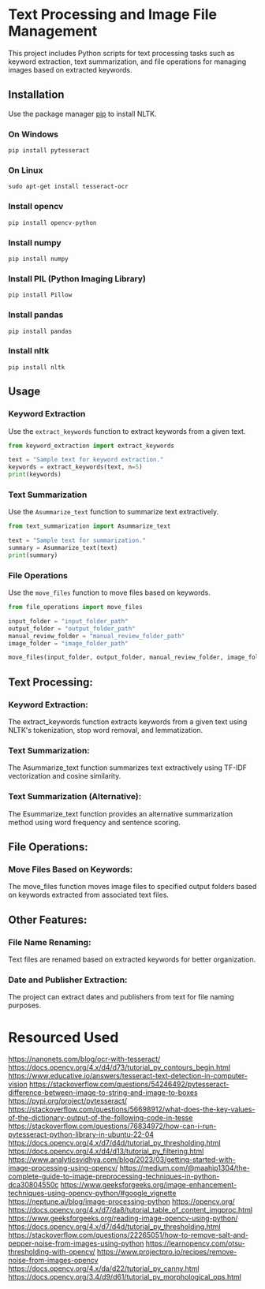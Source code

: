 # Text Processing and Image File Management

This project includes Python scripts for text processing tasks such as keyword extraction, text summarization, and file operations for managing images based on extracted keywords.

## Installation

Use the package manager [pip](https://pip.pypa.io/en/stable/) to install NLTK.
### On Windows
```
pip install pytesseract
```
### On Linux
```
sudo apt-get install tesseract-ocr
```

### Install opencv
```
pip install opencv-python
```

### Install numpy
```
pip install numpy
```

### Install PIL (Python Imaging Library)
```
pip install Pillow
```

### Install pandas
```
pip install pandas
```

### Install nltk
```
pip install nltk
```

## Usage

### Keyword Extraction
Use the `extract_keywords` function to extract keywords from a given text.

```python
from keyword_extraction import extract_keywords

text = "Sample text for keyword extraction."
keywords = extract_keywords(text, n=5)
print(keywords)
```

### Text Summarization

Use the `Asummarize_text` function to summarize text extractively.

```python
from text_summarization import Asummarize_text

text = "Sample text for summarization."
summary = Asummarize_text(text)
print(summary)
```

### File Operations

Use the `move_files` function to move files based on keywords.

```python
from file_operations import move_files

input_folder = "input_folder_path"
output_folder = "output_folder_path"
manual_review_folder = "manual_review_folder_path"
image_folder = "image_folder_path"

move_files(input_folder, output_folder, manual_review_folder, image_folder)
```

## Text Processing:

### Keyword Extraction: 
The extract_keywords function extracts keywords from a given text using NLTK's tokenization, stop word removal, and lemmatization.
### Text Summarization: 
The Asummarize_text function summarizes text extractively using TF-IDF vectorization and cosine similarity.
### Text Summarization (Alternative): 
The Esummarize_text function provides an alternative summarization method using word frequency and sentence scoring.
## File Operations:

### Move Files Based on Keywords: 
The move_files function moves image files to specified output folders based on keywords extracted from associated text files.
## Other Features:

### File Name Renaming: 
Text files are renamed based on extracted keywords for better organization.
### Date and Publisher Extraction: 
The project can extract dates and publishers from text for file naming purposes.

# Resourced Used
https://nanonets.com/blog/ocr-with-tesseract/
https://docs.opencv.org/4.x/d4/d73/tutorial_py_contours_begin.html
https://www.educative.io/answers/tesseract-text-detection-in-computer-vision
https://stackoverflow.com/questions/54246492/pytesseract-difference-between-image-to-string-and-image-to-boxes
https://pypi.org/project/pytesseract/
https://stackoverflow.com/questions/56698912/what-does-the-key-values-of-the-dictionary-output-of-the-following-code-in-tesse
https://stackoverflow.com/questions/76834972/how-can-i-run-pytesseract-python-library-in-ubuntu-22-04
https://docs.opencv.org/4.x/d7/d4d/tutorial_py_thresholding.html
https://docs.opencv.org/4.x/d4/d13/tutorial_py_filtering.html
https://www.analyticsvidhya.com/blog/2023/03/getting-started-with-image-processing-using-opencv/
https://medium.com/@maahip1304/the-complete-guide-to-image-preprocessing-techniques-in-python-dca30804550c
https://www.geeksforgeeks.org/image-enhancement-techniques-using-opencv-python/#google_vignette
https://neptune.ai/blog/image-processing-python
https://opencv.org/
https://docs.opencv.org/4.x/d7/da8/tutorial_table_of_content_imgproc.html
https://www.geeksforgeeks.org/reading-image-opencv-using-python/
https://docs.opencv.org/4.x/d7/d4d/tutorial_py_thresholding.html
https://stackoverflow.com/questions/22265051/how-to-remove-salt-and-pepper-noise-from-images-using-python
https://learnopencv.com/otsu-thresholding-with-opencv/
https://www.projectpro.io/recipes/remove-noise-from-images-opencv
https://docs.opencv.org/4.x/da/d22/tutorial_py_canny.html
https://docs.opencv.org/3.4/d9/d61/tutorial_py_morphological_ops.html